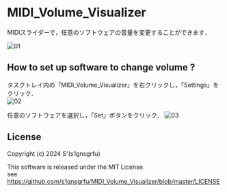 # MIDI_Volume_Visualizer 
MIDIスライダーで，任意のソフトウェアの音量を変更することができます．
  
![01](https://github.com/s1gnsgrfu/MIDI_Volume_Visualizer/assets/52664734/b48a6a18-fc01-46f9-9bd6-39e91facbc03)

## How to set up software to change volume ?
タスクトレイ内の「MIDI_Volume_Visualizer」を右クリックし，「Settings」をクリック．  
![02](https://github.com/s1gnsgrfu/MIDI_Volume_Visualizer/assets/52664734/30fc1acc-4d75-4b5e-a9c7-de2bda8bb294)
  
任意のソフトウェアを選択し，「Set」ボタンをクリック．
![03](https://github.com/s1gnsgrfu/MIDI_Volume_Visualizer/assets/52664734/11c93553-67b6-4389-9487-612dd52f1dde)

## License
Copyright (c) 2024 S'(s1gnsgrfu)  

This software is released under the MIT License.  
see https://github.com/s1gnsgrfu/MIDI_Volume_Visualizer/blob/master/LICENSE
